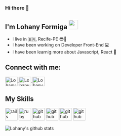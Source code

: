
### Hi there 👋
## I'm Lohany Formiga <img src="https://github.com/TheDudeThatCode/TheDudeThatCode/blob/master/Assets/Mario_Hello_Big.gif" width="30px">
- I live in :brazil:, Recife-PE :sunglasses::sunrise:
- I have been working on Developer Front-End :computer:
- I have been learnig more about Javascript, React :sparkling_heart:

## Connect with me:
<a href="https://https://www.linkedin.com/in/lohanyformiga/" target="_blank">
<img align="center" alt="LohanyFormiga-linkedin" height="30" width="40" src="https://devicon.dev/devicon.git/icons/linkedin/linkedin-original.svg" style="max-width:100%;">
</a>
<a href="https://www.behance.net/lohanyformiga" target="_blank">
<img align="center" alt="LohanyFormiga-Behance" height="30" width="40" src="https://devicon.dev/devicon.git/icons/behance/behance-original.svg" style="max-width:100%;">
</a>
<a href="https://github.com/lohanyformiga">
<img align="center" alt="LohanyFormiga-github" height="30" width="40" src="https://devicon.dev/devicon.git/icons/github/github-original.svg" style="max-width:100%;">
</a>

## My Skills
<img src="https://devicon.dev/devicon.git/icons/html5/html5-original.svg" alt="rails" width="40" height="40" style="max-width:100%;"></img>
<img src="https://devicon.dev/devicon.git/icons/css3/css3-original.svg" alt="ruby" width="40" height="40" style="max-width:100%;"></img>
<img src="https://devicon.dev/devicon.git/icons/javascript/javascript-original.svg" alt="github" width="40" height="40" style="max-width:100%;"></img>
<img src="https://devicon.dev/devicon.git/icons/react/react-original-wordmark.svg" alt="github" width="40" height="40" style="max-width:100%;"></img>
<img src="https://devicon.dev/devicon.git/icons/bootstrap/bootstrap-plain.svg" alt="github" width="40" height="40" style="max-width:100%;"></img>
<img src="https://devicon.dev/devicon.git/icons/visualstudio/visualstudio-plain.svg" alt="github" width="40" height="40" style="max-width:100%;"></img>



![Lohany's github stats](https://github-readme-stats.vercel.app/api?username=lohanyformiga&show_icons=true&count_private=true&theme=radical)



<!--
**lohanyformiga** is a ✨ _special_ ✨ repository because its `README.md` (this file) appears on your GitHub profile.

Here are some ideas to get you started:

- 🔭 I’m currently working on ...
- 🌱 I’m currently learning ...
- 👯 I’m looking to collaborate on ...
- 🤔 I’m looking for help with ...
- 💬 Ask me about ...
- 📫 How to reach me: ...
- 😄 Pronouns: ...
- ⚡ Fun fact: ...
-->
